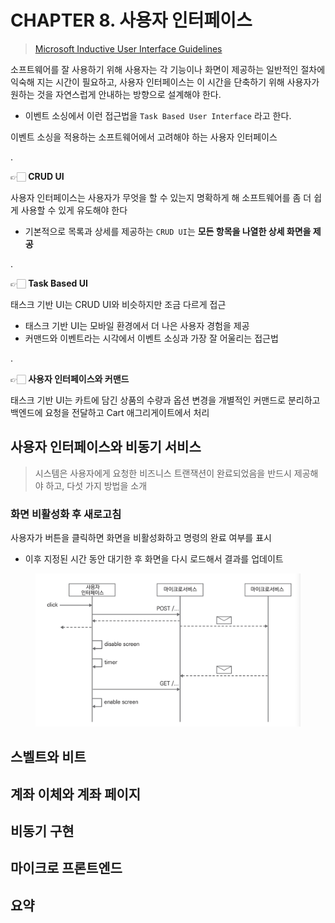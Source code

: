 # CHAPTER 8. 사용자 인터페이스

> [Microsoft Inductive User Interface Guidelines](https://learn.microsoft.com/en-us/previous-versions/ms997506(v=msdn.10)?redirectedfrom=MSDN)

소프트웨어를 잘 사용하기 위해 사용자는 각 기능이나 화면이 제공하는 일반적인 절차에 익숙해 지는 시간이 필요하고, 사용자 인터페이스는 이 시간을 단축하기 위해 사용자가 원하는 것을 자연스럽게 안내하는 방향으로 설계해야 한다.
- 이벤트 소싱에서 이런 접근법을 `Task Based User Interface` 라고 한다.

이벤트 소싱을 적용하는 소프트웨어에서 고려해야 하는 사용자 인터페이스

.

👉🏻 **CRUD UI**

사용자 인터페이스는 사용자가 무엇을 할 수 있는지 명확하게 해 소프트웨어를 좀 더 쉽게 사용할 수 있게 유도해야 한다
- 기본적으로 목록과 상세를 제공하는 `CRUD UI`는 **모든 항목을 나열한 상세 화면을 제공**

.

👉🏻 **Task Based UI**

태스크 기반 UI는 CRUD UI와 비슷하지만 조금 다르게 접근
- 태스크 기반 UI는 모바일 환경에서 더 나은 사용자 경험을 제공
- 커맨드와 이벤트라는 시각에서 이벤트 소싱과 가장 잘 어울리는 접근법

.

👉🏻 **사용자 인터페이스와 커맨드**

태스크 기반 UI는 카트에 담긴 상품의 수량과 옵션 변경을 개별적인 커맨드로 분리하고 백엔드에 요청을 전달하고 Cart 애그리게이트에서 처리

## 사용자 인터페이스와 비동기 서비스

> 시스템은 사용자에게 요청한 비즈니스 트랜잭션이 완료되었음을 반드시 제공해야 하고, 다섯 가지 방법을 소개

### 화면 비활성화 후 새로고침

사용자가 버튼을 클릭하면 화면을 비활성화하고 명령의 완료 여부를 표시
- 이후 지정된 시간 동안 대기한 후 화면을 다시 로드해서 결과를 업데이트

<figure><img src="../../.gitbook/assets/microservices-eventsourcing/8-14.png" alt=""><figcaption></figcaption></figure>

## 스벨트와 비트

## 계좌 이체와 계좌 페이지

## 비동기 구현

## 마이크로 프론트엔드

## 요약
